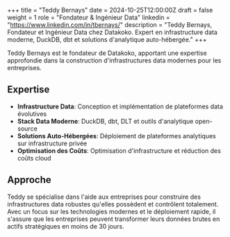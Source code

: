 +++
title = "Teddy Bernays"
date = 2024-10-25T12:00:00Z
draft = false
weight = 1
role = "Fondateur & Ingénieur Data"
linkedin = "https://www.linkedin.com/in/tbernays/"
description = "Teddy Bernays, Fondateur et Ingénieur Data chez Datakoko. Expert en infrastructure data moderne, DuckDB, dbt et solutions d'analytique auto-hébergée."
+++

Teddy Bernays est le fondateur de Datakoko, apportant une expertise approfondie dans la construction d'infrastructures data modernes pour les entreprises.

## Expertise

- **Infrastructure Data**: Conception et implémentation de plateformes data évolutives
- **Stack Data Moderne**: DuckDB, dbt, DLT et outils d'analytique open-source
- **Solutions Auto-Hébergées**: Déploiement de plateformes analytiques sur infrastructure privée
- **Optimisation des Coûts**: Optimisation d'infrastructure et réduction des coûts cloud

## Approche

Teddy se spécialise dans l'aide aux entreprises pour construire des infrastructures data robustes qu'elles possèdent et contrôlent totalement. Avec un focus sur les technologies modernes et le déploiement rapide, il s'assure que les entreprises peuvent transformer leurs données brutes en actifs stratégiques en moins de 30 jours.
